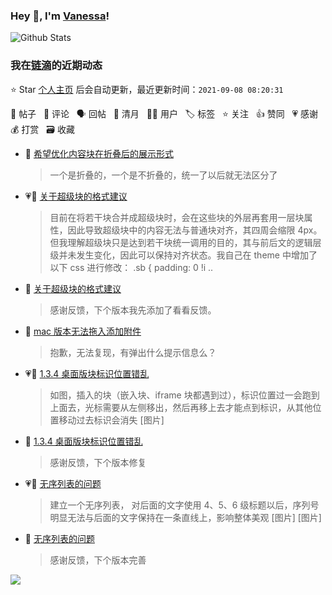 ### Hey 👋, I'm [Vanessa](http://vanessa.b3log.org/)!

![Github Stats](https://github-readme-stats.vercel.app/api?username=Vanessa219&show_icons=true)

<!--events start -->

### 我在[链滴](https://ld246.com)的近期动态

⭐️ Star [个人主页](https://github.com/Vanessa219/Vanessa219) 后会自动更新，最近更新时间：`2021-09-08 08:20:31`

📝 帖子 &nbsp; 💬 评论 &nbsp; 🗣 回帖 &nbsp; 🌙 清月 &nbsp; 👨‍💻 用户 &nbsp; 🏷️ 标签 &nbsp; ⭐️ 关注 &nbsp; 👍 赞同 &nbsp; 💗 感谢 &nbsp; 💰 打赏 &nbsp; 🗃 收藏

* 💬 [希望优化内容块在折叠后的展示形式](https://ld246.com/article/1631029602586/comment/1631030423764#comments)

  > 一个是折叠的，一个是不折叠的，统一了以后就无法区分了
* 💗📝 [关于超级块的格式建议](https://ld246.com/article/1631023972971)

  > 目前在将若干块合并成超级块时，会在这些块的外层再套用一层块属性，因此导致超级块中的内容无法与普通块对齐，其四周会缩限 4px。但我理解超级块只是达到若干块统一调用的目的，其与前后文的逻辑层级并未发生变化，因此可以保持对齐状态。我自己在 theme 中增加了以下 css 进行修改： .sb { padding: 0 !i ..
* 💬 [关于超级块的格式建议](https://ld246.com/article/1631023972971/comment/1631030054426#comments)

  > 感谢反馈，下个版本我先添加了看看反馈。
* 💬 [mac 版本无法拖入添加附件](https://ld246.com/article/1630997642339/comment/1631029849771#comments)

  > 抱歉，无法复现，有弹出什么提示信息么？
* 💗📝 [1.3.4 桌面版块标识位置错乱](https://ld246.com/article/1630950378691)

  > 如图，插入的块（嵌入块、iframe 块都遇到过），标识位置过一会跑到上面去，光标需要从左侧移出，然后再移上去才能点到标识，从其他位置移动过去标识会消失 [图片]
* 💬 [1.3.4 桌面版块标识位置错乱](https://ld246.com/article/1630950378691/comment/1630979163853#comments)

  > 感谢反馈，下个版本修复
* 💗📝 [无序列表的问题](https://ld246.com/article/1630917525359)

  > 建立一个无序列表， 对后面的文字使用 4、5、6 级标题以后，序列号明显无法与后面的文字保持在一条直线上，影响整体美观 [图片] [图片]
* 💬 [无序列表的问题](https://ld246.com/article/1630917525359/comment/1630933094335#comments)

  > 感谢反馈，下个版本完善


<!--events end -->

<a title="Hits" target="_blank" href="https://github.com/Vanessa219/Vanessa219"><img src="https://hits.b3log.org/Vanessa219/Vanessa219.svg"></a>

